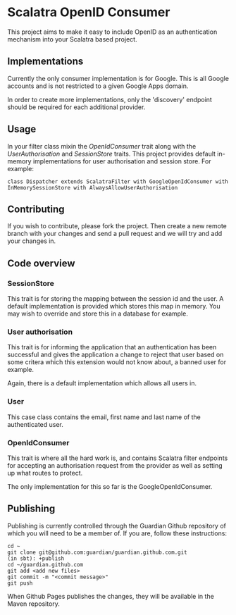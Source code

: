 # Scalatra OpenID Consumer

This project aims to make it easy to include OpenID as an authentication mechanism into your Scalatra based project.

## Implementations

Currently the only consumer implementation is for Google. This is all Google accounts and is not restricted to a given Google Apps domain.

In order to create more implementations, only the 'discovery' endpoint should be required for each additional provider.

## Usage

In your filter class mixin the *OpenIdConsumer* trait along with the *UserAuthorisation* and *SessionStore* traits.  This project provides default in-memory implementations for user authorisation and session store.  For example:

    class Dispatcher extends ScalatraFilter with GoogleOpenIdConsumer with InMemorySessionStore with AlwaysAllowUserAuthorisation

## Contributing

If you wish to contribute, please fork the project. Then create a new remote branch with your changes and send a pull request and we will try and add your changes in.

## Code overview

### SessionStore

This trait is for storing the mapping between the session id and the user.  A default implementation is provided which stores this map in memory. You may wish to override and store this in a database for example.

### User authorisation

This trait is for informing the application that an authentication has been successful and gives the application a change to reject that user based on some critera which this extension would not know about, a banned user for example.

Again, there is a default implementation which allows all users in.

### User

This case class contains the email, first name and last name of the authenticated user.

### OpenIdConsumer

This trait is where all the hard work is, and contains Scalatra filter endpoints for accepting an authorisation request from the provider as well as setting up what routes to protect.

The only implementation for this so far is the GoogleOpenIdConsumer.

## Publishing

Publishing is currently controlled through the Guardian Github repository of which you will need to be a member of.  If you are, follow these instructions:

    cd ~
    git clone git@github.com:guardian/guardian.github.com.git
    (in sbt): +publish
    cd ~/guardian.github.com
    git add <add new files>
    git commit -m "<commit message>"
    git push

When Github Pages publishes the changes, they will be available in the Maven repository.